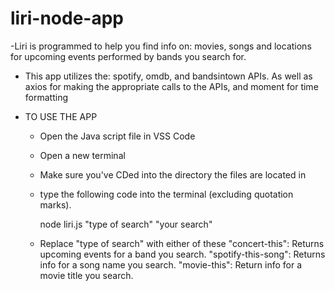 # liri-node-app

-Liri is programmed to help you find info on: movies, songs and locations for upcoming events performed by bands you search for.

- This app utilizes the: spotify, omdb, and bandsintown APIs. As well as axios for making the appropriate calls to the APIs, and moment
for time formatting

- TO USE THE APP
  - Open the Java script file in VSS Code
  - Open a new terminal 
  - Make sure you've CDed into the directory the files are located in
  - type the following code into the terminal (excluding quotation marks).
  
      node liri.js "type of search" "your search"
      
  - Replace "type of search" with either of these
      "concert-this": Returns upcoming events for a band you search.
      "spotify-this-song": Returns info for a song name you search.
      "movie-this": Return info for a movie title you search.
